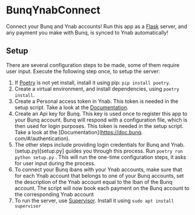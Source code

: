 # BunqYnabConnect

Connect your Bunq and Ynab accounts! Run this app as a
[Flask](https://flask.palletsprojects.com) server, and any payment you make with Bunq, is
synced to Ynab automatically!

## Setup

There are several configuration steps to be made, some of them require user input.
Execute the following step once, to setup the server:

1. If [Poetry](https://python-poetry.org) is not yet install, install it using pip:
   `pip install poetry`.
2. Create a virtual environment, and install dependencies, using `poetry install`.
3. Create a Personal access token in Ynab. This token is needed in the setup script. Take
   a look at the [Documentation](https://api.youneedabudget.com/).
4. Create an Api key for Bunq. This key is used once to register this app to your Bunq
   account. Bunq will respond with a configuration file, which is then used for login
   purposes. This token is needed in the setup script. Take a look at
   the [Documentation](https://doc.bunq. com/#/authentication).
5. The other steps include providing login credentials for Bunq and Ynab.
   (setup.py)[setup.py] guides you through this process. Run `poetry run python setup.py`
   . This will run the one-time configuration steps, it asks for user input during the
   process.
6. To connect your Bunq ibans with your Ynab accounts, make sure that for each Ynab
   account that belongs to one of your Bunq accounts, set the description of the Ynab
   account equal to the Iban of the Bunq account. The script will now book each payment
   on the Bunq account to the corresponding Ynab account
7. To run the server, use [Supervisor](http://supervisord.org/). Install it using 
   `sudo apt install supervisor`